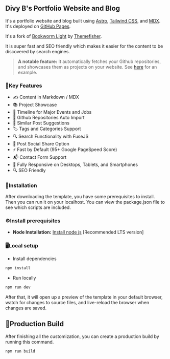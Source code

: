 ## Divy B's Portfolio Website and Blog

It's a portfolio website and blog built using [Astro](https://astro.build/), [Tailwind CSS](https://tailwindcss.com/), and [MDX](https://mdxjs.com/). It's deployed on [GitHub Pages](https://pages.github.com/).

It's a fork of [Bookworm Light]() by [Themefisher](https://themefisher.com/).

It is super fast and SEO friendly which makes it easier for the content to be discovered by search engines.

> **A notable feature:**
> It automatically fetches your Github repositories, and showcases them as projects on your website. See [here](me@divyb.xyz/projects) for an example.

### 🔑Key Features
<!-- Timeline for major events and jobs and social links support for personal profile -->
- ✍️ Content in Markdown / MDX
- 📚 Project Showcase
- 📅 Timeline for Major Events and Jobs
- 📁 Github Repositories Auto Import
- 🔗 Similar Post Suggestions
- 🏷️ Tags and Categories Support
- 🔍 Search Functionality with FuseJS
- 📲 Post Social Share Option
- ⚡ Fast by Default (95+ Google PageSpeed Score)
- 📬 Contact Form Support
- 📱 Fully Responsive on Desktops, Tablets, and Smartphones
- 🔍 SEO Friendly

### 🔧Installation

After downloading the template, you have some prerequisites to install. Then you can run it on your localhost. You can view the package.json file to see which scripts are included.

### ⚙️Install prerequisites

- **Node Installation:** [Install node js](https://nodejs.org/en/download/) [Recommended LTS version]

### 🖥️Local setup

- Install dependencies

```bash
npm install
```

- Run locally

```bash
npm run dev
```

After that, it will open up a preview of the template in your default browser, watch for changes to source files, and live-reload the browser when changes are saved.

## 🔨Production Build

After finishing all the customization, you can create a production build by running this command.

```bash
npm run build
```